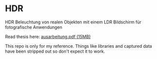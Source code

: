 # HDR
HDR Beleuchtung von realen Objekten mit einem LDR Bildschirm für fotografische Anwendungen

Read thesis here: [ausarbeitung.pdf (15MB)](https://github.com/nomnom/HDR/raw/master/Ausarbeitung/ausarbeitung.pdf)

This repo is only for my reference. Things like libraries and captured data have been stripped out so don't expect it to work.

